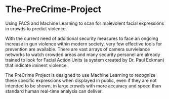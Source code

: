 # The-PreCrime-Project
Using FACS and Machine Learning to scan for malevolent facial expressions in crowds to predict violence.

With the current need of additional security measures to face an ongoing increase in gun violence within modern society, very few effective tools for prevention are available. There are vast arrays of camera survielance networks to watch crowded areas and many security personel are already trained to look for Facial Action Units (a system created by Dr. Paul Eckman) that indicate iminent violence. 

The PreCrime Project is designed to use Machine Learning to recognize these specific expressions when displayed in public, even if they are not intended to be shown, in large crowds with more accuracy and speed than standard human real-time analysis can deliver.

